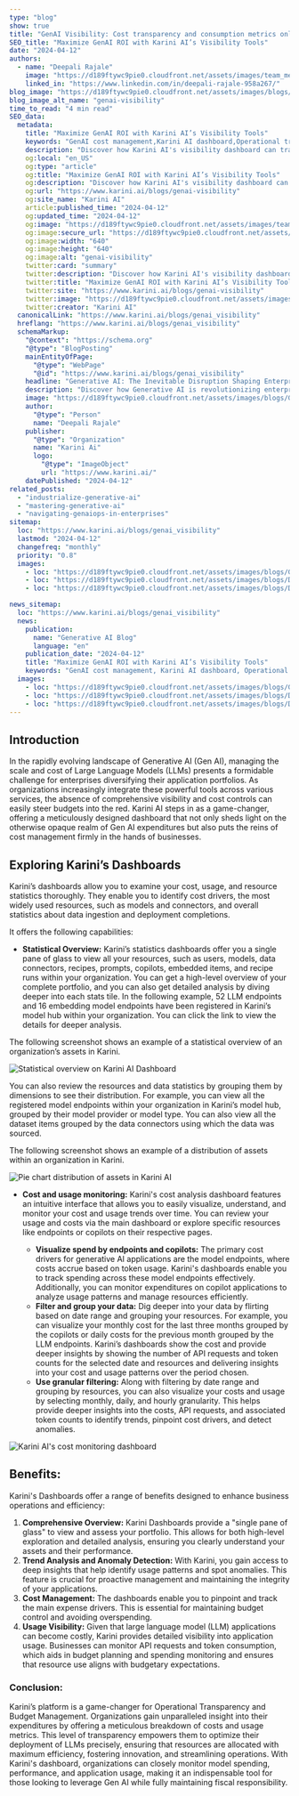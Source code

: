 ```yaml
---
type: "blog"
show: true
title: "GenAI Visibility: Cost transparency and consumption metrics only with Karini AI"
SEO_title: "Maximize GenAI ROI with Karini AI’s Visibility Tools"
date: "2024-04-12"
authors:
  - name: "Deepali Rajale"
    image: "https://d189ftywc9pie0.cloudfront.net/assets/images/team_members/deepali-rajale.png"
    linked_in: "https://www.linkedin.com/in/deepali-rajale-958a267/"
blog_image: "https://d189ftywc9pie0.cloudfront.net/assets/images/blogs/GenAI_Visibility_with_Karini_AI.png"
blog_image_alt_name: "genai-visibility"
time_to_read: "4 min read"
SEO_data:
  metadata:
    title: "Maximize GenAI ROI with Karini AI’s Visibility Tools"
    keywords: "GenAI cost management,Karini AI dashboard,Operational transparency,LLM budget control,AI resource monitoring"
    description: "Discover how Karini AI's visibility dashboard can transform your GenAI cost management, ensuring efficiency and transparency in operations."
    og:local: "en_US"
    og:type: "article"
    og:title: "Maximize GenAI ROI with Karini AI’s Visibility Tools"
    og:description: "Discover how Karini AI's visibility dashboard can transform your GenAI cost management, ensuring efficiency and transparency in operations."
    og:url: "https://www.karini.ai/blogs/genai-visibility"
    og:site_name: "Karini AI"
    article:published_time: "2024-04-12"
    og:updated_time: "2024-04-12"
    og:image: "https://d189ftywc9pie0.cloudfront.net/assets/images/team_members/deepali-rajale.png&w=640&q=75"
    og:image:secure_url: "https://d189ftywc9pie0.cloudfront.net/assets/images/team_members/deepali-rajale.png&w=640&q=75"
    og:image:width: "640"
    og:image:height: "640"
    og:image:alt: "genai-visibility"
    twitter:card: "summary"
    twitter:description: "Discover how Karini AI's visibility dashboard can transform your GenAI cost management, ensuring efficiency and transparency in operations."
    twitter:title: "Maximize GenAI ROI with Karini AI’s Visibility Tools"
    twitter:site: "https://www.karini.ai/blogs/genai-visibility"
    twitter:image: "https://d189ftywc9pie0.cloudfront.net/assets/images/team_members/deepali-rajale.png&w=640&q=75"
    twitter:creator: "Karini AI"
  canonicalLink: "https://www.karini.ai/blogs/genai_visibility"
  hreflang: "https://www.karini.ai/blogs/genai_visibility"
  schemaMarkup:
    "@context": "https://schema.org"
    "@type": "BlogPosting"
    mainEntityOfPage:
      "@type": "WebPage"
      "@id": "https://www.karini.ai/blogs/genai_visibility"
    headline: "Generative AI: The Inevitable Disruption Shaping Enterprise Landscapes"
    description: "Discover how Generative AI is revolutionizing enterprises, from marketing to R&D, and how Karini AI can be your ally in embracing this disruptive technology."
    image: "https://d189ftywc9pie0.cloudfront.net/assets/images/blogs/GenAI_Visibility_with_Karini_AI.png"
    author:
      "@type": "Person"
      name: "Deepali Rajale"
    publisher:
      "@type": "Organization"
      name: "Karini Ai"
      logo:
        "@type": "ImageObject"
        url: "https://www.karini.ai/"
    datePublished: "2024-04-12"
related_posts:
  - "industrialize-generative-ai"
  - "mastering-generative-ai"
  - "navigating-genaiops-in-enterprises"
sitemap:
  loc: "https://www.karini.ai/blogs/genai_visibility"
  lastmod: "2024-04-12"
  changefreq: "monthly"
  priority: "0.8"
  images:
    - loc: "https://d189ftywc9pie0.cloudfront.net/assets/images/blogs/GenAI_Visibility_with_Karini_AI.png"
    - loc: "https://d189ftywc9pie0.cloudfront.net/assets/images/blogs/Dashboard_tiles.png"
    - loc: "https://d189ftywc9pie0.cloudfront.net/assets/images/blogs/Dashboard-pie_charts.png"

news_sitemap:
  loc: "https://www.karini.ai/blogs/genai_visibility"
  news:
    publication:
      name: "Generative AI Blog"
      language: "en"
    publication_date: "2024-04-12"
    title: "Maximize GenAI ROI with Karini AI’s Visibility Tools"
    keywords: "GenAI cost management, Karini AI dashboard, Operational transparency, LLM budget control, AI resource monitoring"
  images:
    - loc: "https://d189ftywc9pie0.cloudfront.net/assets/images/blogs/GenAI_Visibility_with_Karini_AI.png"
    - loc: "https://d189ftywc9pie0.cloudfront.net/assets/images/blogs/Dashboard_tiles.png"
    - loc: "https://d189ftywc9pie0.cloudfront.net/assets/images/blogs/Dashboard-pie_charts.png"
---
```


## Introduction

In the rapidly evolving landscape of Generative AI (Gen AI), managing the scale and cost of Large Language Models (LLMs) presents a formidable challenge for enterprises diversifying their application portfolios. As organizations increasingly integrate these powerful tools across various services, the absence of comprehensive visibility and cost controls can easily steer budgets into the red. Karini AI steps in as a game-changer, offering a meticulously designed dashboard that not only sheds light on the otherwise opaque realm of Gen AI expenditures but also puts the reins of cost management firmly in the hands of businesses.

## Exploring Karini’s Dashboards

Karini’s dashboards allow you to examine your cost, usage, and resource statistics thoroughly. They enable you to identify cost drivers, the most widely used resources, such as models and connectors, and overall statistics about data ingestion and deployment completions.

It offers the following capabilities:

- **Statistical Overview:**
  Karini’s statistics dashboards offer you a single pane of glass to view all your resources, such as users, models, data connectors, recipes, prompts, copilots, embedded items, and recipe runs within your organization. You can get a high-level overview of your complete portfolio, and you can also get detailed analysis by diving deeper into each stats tile. In the following example, 52 LLM endpoints and 16 embedding model endpoints have been registered in Karini’s model hub within your organization. You can click the link to view the details for deeper analysis.

The following screenshot shows an example of a statistical overview of an organization’s assets in Karini.

![Statistical overview on Karini AI Dashboard](https://d189ftywc9pie0.cloudfront.net/assets/images/blogs/Dashboard_tiles.png)

You can also review the resources and data statistics by grouping them by dimensions to see their distribution. For example, you can view all the registered model endpoints within your organization in Karini’s model hub, grouped by their model provider or model type. You can also view all the dataset items grouped by the data connectors using which the data was sourced.

The following screenshot shows an example of a distribution of assets within an organization in Karini.

![Pie chart distribution of assets in Karini AI](https://d189ftywc9pie0.cloudfront.net/assets/images/blogs/Dashboard-pie_charts.png)

- **Cost and usage monitoring:**
  Karini's cost analysis dashboard features an intuitive interface that allows you to easily visualize, understand, and monitor your cost and usage trends over time. You can review your usage and costs via the main dashboard or explore specific resources like endpoints or copilots on their respective pages.

  - **Visualize spend by endpoints and copilots:** The primary cost drivers for generative AI applications are the model endpoints, where costs accrue based on token usage. Karini's dashboards enable you to track spending across these model endpoints effectively. Additionally, you can monitor expenditures on copilot applications to analyze usage patterns and manage resources efficiently.
  - **Filter and group your data:** Dig deeper into your data by flirting based on date range and grouping your resources. For example, you can visualize your monthly cost for the last three months grouped by the copilots or daily costs for the previous month grouped by the LLM endpoints. Karini’s dashboards show the cost and provide deeper insights by showing the number of API requests and token counts for the selected date and resources and delivering insights into your cost and usage patterns over the period chosen.
  - **Use granular filtering:** Along with filtering by date range and grouping by resources, you can also visualize your costs and usage by selecting monthly, daily, and hourly granularity. This helps provide deeper insights into the costs, API requests, and associated token counts to identify trends, pinpoint cost drivers, and detect anomalies.

![Karini AI's cost monitoring dashboard](/gif/karini_ai_dashboards.gif)

## Benefits:

Karini's Dashboards offer a range of benefits designed to enhance business operations and efficiency:

1. **Comprehensive Overview:** Karini Dashboards provide a "single pane of glass" to view and assess your portfolio. This allows for both high-level exploration and detailed analysis, ensuring you clearly understand your assets and their performance.
2. **Trend Analysis and Anomaly Detection:** With Karini, you gain access to deep insights that help identify usage patterns and spot anomalies. This feature is crucial for proactive management and maintaining the integrity of your applications.
3. **Cost Management:** The dashboards enable you to pinpoint and track the main expense drivers. This is essential for maintaining budget control and avoiding overspending.
4. **Usage Visibility:** Given that large language model (LLM) applications can become costly, Karini provides detailed visibility into application usage. Businesses can monitor API requests and token consumption, which aids in budget planning and spending monitoring and ensures that resource use aligns with budgetary expectations.

### Conclusion:

Karini’s platform is a game-changer for Operational Transparency and Budget Management. Organizations gain unparalleled insight into their expenditures by offering a meticulous breakdown of costs and usage metrics. This level of transparency empowers them to optimize their deployment of LLMs precisely, ensuring that resources are allocated with maximum efficiency, fostering innovation, and streamlining operations. With Karini's dashboard, organizations can closely monitor model spending, performance, and application usage, making it an indispensable tool for those looking to leverage Gen AI while fully maintaining fiscal responsibility.
